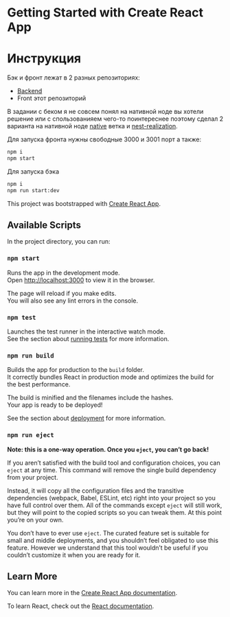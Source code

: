 # Getting Started with Create React App




# Инструкция

Бэк и фронт лежат в 2 разных репозиториях:
- [Backend](https://github.com/Mario2280/3205.team-test-backend)
- Front этот репозиторий

В задании с беком я не совсем понял на нативной ноде вы хотели решение или с спользованияем чего-то поинтереснее поэтому сделал 2 варианта на нативной ноде [native](https://github.com/Mario2280/3205.team-test-backend/tree/native) ветка и [nest-realization](https://github.com/Mario2280/3205.team-test-backend/tree/nest-realization).

Для запуска фронта нужны свободные 3000 и 3001 порт а также:
```bash
npm i
npm start
```
Для запуска бэка
```bash
npm i
npm run start:dev
```



This project was bootstrapped with [Create React App](https://github.com/facebook/create-react-app).

## Available Scripts

In the project directory, you can run:

### `npm start`

Runs the app in the development mode.\
Open [http://localhost:3000](http://localhost:3000) to view it in the browser.

The page will reload if you make edits.\
You will also see any lint errors in the console.

### `npm test`

Launches the test runner in the interactive watch mode.\
See the section about [running tests](https://facebook.github.io/create-react-app/docs/running-tests) for more information.

### `npm run build`

Builds the app for production to the `build` folder.\
It correctly bundles React in production mode and optimizes the build for the best performance.

The build is minified and the filenames include the hashes.\
Your app is ready to be deployed!

See the section about [deployment](https://facebook.github.io/create-react-app/docs/deployment) for more information.

### `npm run eject`

**Note: this is a one-way operation. Once you `eject`, you can’t go back!**

If you aren’t satisfied with the build tool and configuration choices, you can `eject` at any time. This command will remove the single build dependency from your project.

Instead, it will copy all the configuration files and the transitive dependencies (webpack, Babel, ESLint, etc) right into your project so you have full control over them. All of the commands except `eject` will still work, but they will point to the copied scripts so you can tweak them. At this point you’re on your own.

You don’t have to ever use `eject`. The curated feature set is suitable for small and middle deployments, and you shouldn’t feel obligated to use this feature. However we understand that this tool wouldn’t be useful if you couldn’t customize it when you are ready for it.

## Learn More

You can learn more in the [Create React App documentation](https://facebook.github.io/create-react-app/docs/getting-started).

To learn React, check out the [React documentation](https://reactjs.org/).
